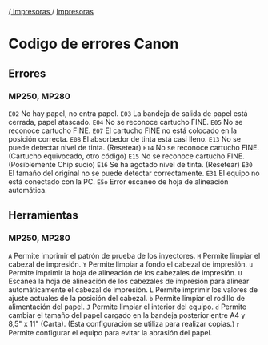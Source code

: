 <!-- TITLE: Codigo Errores Canon -->
<!-- SUBTITLE: A quick summary of Codigo Errores Canon -->

/<a href="/impresoras"> Impresoras </a>/ <a href="/Códigos "> Impresoras </a>
# Codigo de errores Canon
## Errores
### MP250, MP280


`E02` No hay papel, no entra papel.
`E03` La bandeja de salida de papel está cerrada, papel atascado.
`E04` No se reconoce cartucho FINE.
`E05` No se reconoce cartucho FINE.
`E07` El cartucho FINE no está colocado en la posición correcta.
`E08` El absorbedor de tinta está casi lleno.
`E13` No se puede detectar nivel de tinta. (Resetear)
`E14` No se reconoce cartucho FINE. (Cartucho equivocado, otro código)
`E15` No se reconoce cartucho FINE. (Posiblemente Chip sucio)
`E16` Se ha agotado nivel de tinta. (Resetear)
`E30` El tamaño del original no se puede detectar correctamente.
`E31` El equipo no está conectado con la PC.
`E5o` Error escaneo de hoja de alineación automática.

## Herramientas
### MP250, MP280

`A` Permite imprimir el patrón de prueba de los inyectores.
`H` Permite limpiar el cabezal de impresión. 
`Y` Permite limpiar a fondo el cabezal de impresión.
`u` Permite imprimir la hoja de alineación de los cabezales de impresión.
`U` Escanea la hoja de alineación de los cabezales de impresión para alinear automáticamente el cabezal de impresión. 
`L` Permite imprimir los valores de ajuste actuales de la posición del cabezal.
`b` Permite limpiar el rodillo de alimentación del papel. 
`J` Permite limpiar el interior del equipo.
`d` Permite cambiar el tamaño del papel cargado en la bandeja posterior entre A4 y 8,5" x 11" (Carta). (Esta configuración se utiliza para realizar copias.) 
`ᴦ` Permite configurar el equipo para evitar la abrasión del papel. 

